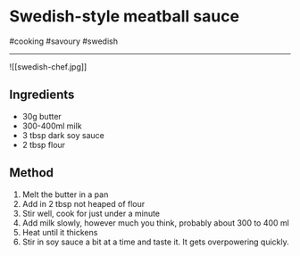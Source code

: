 # Swedish-style meatball sauce

#cooking #savoury #swedish 

-----

![[swedish-chef.jpg]]

## Ingredients


- 30g butter
- 300-400ml milk
- 3 tbsp dark soy sauce
- 2 tbsp flour

## Method

1. Melt the butter in a pan
1. Add in 2 tbsp not heaped of flour
1. Stir well, cook for just under a minute 
1. Add milk slowly, however much you think, probably about 300 to 400 ml 
1. Heat until it thickens 
1. Stir in soy sauce a bit at a time and taste it.  It gets overpowering quickly.
